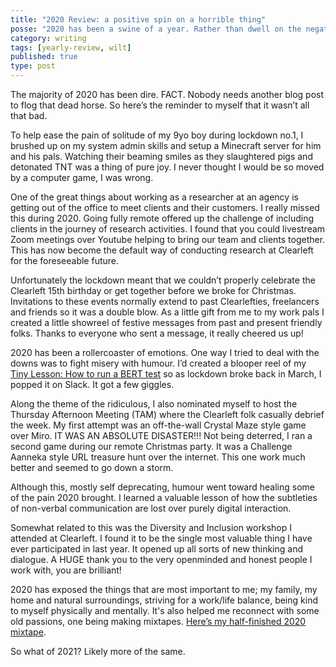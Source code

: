 ```yaml
---
title: "2020 Review: a positive spin on a horrible thing"
posse: "2020 has been a swine of a year. Rather than dwell on the negatives I wanted to share some of the positives."
category: writing
tags: [yearly-review, wilt]
published: true
type: post
---
```


The majority of 2020 has been dire. FACT. Nobody needs another blog post to flog that dead horse. So here’s the reminder to myself that it wasn’t all that bad.

To help ease the pain of solitude of my 9yo boy during lockdown no.1, I brushed up on my system admin skills and setup a Minecraft server for him and his pals. Watching their beaming smiles as they slaughtered pigs and detonated TNT was a thing of pure joy. I never thought I would be so moved by a computer game, I was wrong.

One of the great things about working as a researcher at an agency is getting out of the office to meet clients and their customers. I really missed this during 2020. Going fully remote offered up the challenge of including clients in the journey of research activities. I found that you could livestream Zoom meetings over Youtube helping to bring our team and clients together. This has now become the default way of conducting research at Clearleft for the foreseeable future.

Unfortunately the lockdown meant that we couldn’t properly celebrate the Clearleft 15th birthday or get together before we broke for Christmas. Invitations to these events normally extend to past Clearlefties, freelancers and friends so it was a double blow. As a little gift from me to my work pals I created a little showreel of festive messages from past and present friendly folks. Thanks to everyone who sent a message, it really cheered us up!

2020 has been a rollercoaster of emotions. One way I tried to deal with the downs was to fight misery with humour. I’d created a blooper reel of my [Tiny Lesson: How to run a BERT test](https://clearleft.com/posts/tiny-lesson-how-to-run-a-bert-test) so as lockdown broke back in March, I popped it on Slack. It got a few giggles.

Along the theme of the ridiculous, I also nominated myself to host the Thursday Afternoon Meeting (TAM) where the Clearleft folk casually debrief the week. My first attempt was an off-the-wall Crystal Maze style game over Miro. IT WAS AN ABSOLUTE DISASTER!!! Not being deterred, I ran a second game during our remote Christmas party. It was a Challenge Aanneka style URL treasure hunt over the internet. This one work much better and seemed to go down a storm.

Although this, mostly self deprecating, humour went toward healing some of the pain 2020 brought. I learned a valuable lesson of how the subtleties of non-verbal communication are lost over purely digital interaction.

Somewhat related to this was the Diversity and Inclusion workshop I attended at Clearleft. I found it to be the single most valuable thing I have ever participated in last year. It opened up all sorts of new thinking and dialogue. A HUGE thank you to the very openminded and honest people I work with, you are brilliant!

2020 has exposed the things that are most important to me; my family, my home and natural surroundings, striving for a work/life balance, being kind to myself physically and mentally. It's also helped me reconnect with some old passions, one being making mixtapes. [Here’s my half-finished 2020 mixtape](https://soundcloud.com/user-181218832/jammin-barry-presents-2020-mixtape-roughcut).

So what of 2021? Likely more of the same.
